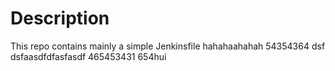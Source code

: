 # Description

This repo contains mainly a simple Jenkinsfile
hahahaahahah
54354364
dsf
dsfaasdfdfasfasdf
465453431
654hui
